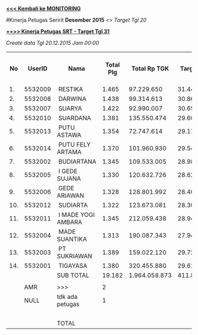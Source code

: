 **[<<< Kembali ke MONITORING](https://github.com/suriawan/Area-Bali-Utara/blob/master/TUSBUNG.md)**

#Kinerja Petugas Seririt
**Desember 2015** <>   _Target Tgl 20_

**[++>> Kinerja Petugas SRT - Target Tgl 31](https://github.com/suriawan/Area-Bali-Utara/blob/master/petugas-srt-des15-31.md)**



_Create data Tgl 20.12.2015 Jam 00:00_

<table><tbody><tr><th>No</th><th>UserID</th><th>Nama</th><th>Total Plg</th><th>Total Rp TGK</th><th>Target TGK</th><th>Realisasi Saldo TGK (Blm Lunas)</th><th>% Pencapaian Thd Target TGK</th><th>BOBOT SLA</th><th>PK 2 Bln - Blm Lunas</th><th>PK 3 Bln - Blm Lunas</th><th>PK 4 Bln - Blm Lunas</th></tr><tr><td>1.</td><td>5532009</td><td>&nbsp;RESTIKA</td><td>1.465</td><td>97.229.650</td><td>31.444.057</td><td>12.514.208</td><td>160%</td><td>14,00%</td><td>1</td><td>0</td><td>0</td></tr><tr><td>2.</td><td>5532008</td><td>&nbsp;DARWINA</td><td>1.438</td><td>99.314.613</td><td>30.866.970</td><td>14.667.404</td><td>152%</td><td>14,00%</td><td>0</td><td>0</td><td>0</td></tr><tr><td>3.</td><td>5532007</td><td>&nbsp;SUARYA</td><td>1.422</td><td>92.990.007</td><td>30.658.794</td><td>14.918.399</td><td>151%</td><td>14,00%</td><td>5</td><td>0</td><td>0</td></tr><tr><td>4.</td><td>5532010</td><td>&nbsp;SUARDANA</td><td>1.381</td><td>135.550.474</td><td>29.604.212</td><td>14.629.428</td><td>151%</td><td>14,00%</td><td>1</td><td>0</td><td>0</td></tr><tr><td>5.</td><td>5532013</td><td>&nbsp;PUTU ASTAWA</td><td>1.354</td><td>72.747.614</td><td>29.179.057</td><td>14.878.919</td><td>149%</td><td>14,00%</td><td>5</td><td>0</td><td>0</td></tr><tr><td>6.</td><td>5532014</td><td>&nbsp;PUTU FELY ARTAMA</td><td>1.370</td><td>101.960.930</td><td>29.548.266</td><td>21.184.588</td><td>128%</td><td>14,00%</td><td>4</td><td>0</td><td>0</td></tr><tr><td>7.</td><td>5532002</td><td>&nbsp;BUDIARTANA</td><td>1.345</td><td>109.533.005</td><td>28.982.422</td><td>21.174.904</td><td>127%</td><td>14,00%</td><td>2</td><td>0</td><td>0</td></tr><tr><td>8.</td><td>5532005</td><td>&nbsp;I GEDE SUJANA</td><td>1.330</td><td>120.632.726</td><td>28.626.135</td><td>32.937.406</td><td>85%</td><td>7,50%</td><td>12</td><td>0</td><td>0</td></tr><tr><td>9.</td><td>5532006</td><td>&nbsp;GEDE ARIAWAN</td><td>1.328</td><td>128.801.992</td><td>28.400.829</td><td>37.537.424</td><td>68%</td><td>5,00%</td><td>3</td><td>1</td><td>0</td></tr><tr><td>10.</td><td>5532012</td><td>&nbsp;SUDIARTA</td><td>1.322</td><td>123.673.081</td><td>28.308.758</td><td>39.404.594</td><td>61%</td><td>5,00%</td><td>2</td><td>0</td><td>0</td></tr><tr><td>11.</td><td>5532011</td><td>&nbsp;I MADE YOGI AMBARA</td><td>1.345</td><td>212.059.438</td><td>28.946.102</td><td>54.169.333</td><td>13%</td><td>2,50%</td><td>2</td><td>0</td><td>0</td></tr><tr><td>12.</td><td>5532004</td><td>&nbsp;MADE SUANTIKA</td><td>1.313</td><td>190.087.343</td><td>27.942.829</td><td>52.933.594</td><td>11%</td><td>2,50%</td><td>6</td><td>0</td><td>0</td></tr><tr><td>13.</td><td>5532003</td><td>&nbsp;PT SUKRIAWAN</td><td>1.389</td><td>159.022.120</td><td>29.721.223</td><td>65.699.730</td><td>-21%</td><td>0,00%</td><td>6</td><td>0</td><td>0</td></tr><tr><td>14.</td><td>5532001</td><td>&nbsp;TIGAYASA</td><td>1.380</td><td>320.455.880</td><td>29.610.112</td><td>83.451.575</td><td>-82%</td><td>0,00%</td><td>2</td><td>0</td><td>0</td></tr><tr><td> </td><td> </td><td>SUB TOTAL</td><td>19.182</td><td>1.964.058.873</td><td>411.839.766</td><td>480.101.506</td><td>83%</td><td>7,50%</td><td>51</td><td>1</td><td>0</td></tr><tr><td> </td><td> </td><td> </td><td> </td><td> </td><td> </td><td> </td><td> </td><td> </td><td> </td><td> </td><td> </td></tr><tr><td> </td><td>AMR</td><td>&gt;&gt;&gt;</td><td>2</td><td> </td><td> </td><td> 13.970.971 </td><td> </td><td> </td><td>0</td><td>0</td><td> </td></tr><tr><td> </td><td>NULL</td><td>tdk ada petugas</td><td>1</td><td> </td><td> </td><td>34.335</td><td> </td><td> </td><td>0</td><td>1</td><td> </td></tr><tr><td> </td><td> </td><td> </td><td> </td><td> </td><td> </td><td> 14.005.306 </td><td> </td><td> </td><td> </td><td> </td><td> </td></tr><tr><td> </td><td> </td><td>TOTAL</td><td> </td><td> </td><td> </td><td> 494.106.812 </td><td> </td><td> </td><td> </td><td> </td><td> </td></tr></tbody></table>
